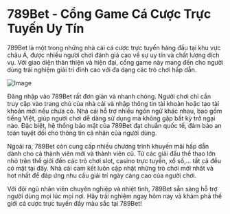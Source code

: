 # 789Bet - Cổng Game Cá Cược Trực Tuyến Uy Tín

789Bet là một trong những nhà cái cá cược trực tuyến hàng đầu tại khu vực châu Á, được nhiều người chơi đánh giá cao về sự uy tín và chất lượng dịch vụ. Với giao diện thân thiện và hiện đại, cổng game này mang đến cho người dùng trải nghiệm giải trí đỉnh cao với đa dạng các trò chơi hấp dẫn.

![Image](https://github.com/user-attachments/assets/bd51ea9f-0666-407b-a7a7-98ead6de688c)

Đăng nhập vào 789Bet rất đơn giản và nhanh chóng. Người chơi chỉ cần truy cập vào trang chủ của nhà cái và nhập thông tin tài khoản hoặc tạo tài khoản mới nếu chưa có. Nhà cái hỗ trợ nhiều ngôn ngữ khác nhau, bao gồm tiếng Việt, giúp người chơi dễ dàng sử dụng mà không gặp bất kỳ trở ngại nào. Đặc biệt, hệ thống bảo mật của 789Bet đạt chuẩn quốc tế, đảm bảo an toàn tuyệt đối cho thông tin cá nhân của người dùng.

Ngoài ra, 789Bet còn cung cấp nhiều chương trình khuyến mãi hấp dẫn dành cho cả thành viên mới và thành viên cũ. Từ các giải đấu thể thao lớn nhỏ trên thế giới đến các trò chơi slot, casino trực tuyến, xổ số,... tất cả đều có mặt tại đây. Nhà cái cam kết luôn cập nhật những trò chơi mới nhất và hot nhất để đáp ứng nhu cầu giải trí ngày càng cao của người chơi.

Với đội ngũ nhân viên chuyên nghiệp và nhiệt tình, 789Bet sẵn sàng hỗ trợ người dùng mọi lúc mọi nơi. Hãy trải nghiệm ngay hôm nay và khám phá thế giới cá cược trực tuyến đầy màu sắc tại 789Bet!